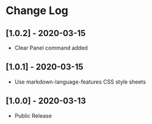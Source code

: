 # Change Log

## [1.0.2] - 2020-03-15

- Clear Panel command added

## [1.0.1] - 2020-03-15

- Use markdown-language-features CSS style sheets

## [1.0.0] - 2020-03-13

- Public Release
